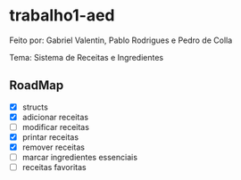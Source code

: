 # trabalho1-aed
Feito por: Gabriel Valentin, Pablo Rodrigues e Pedro de Colla

Tema:  Sistema de Receitas e Ingredientes

## RoadMap

- [x] structs
- [x] adicionar receitas
- [ ] modificar receitas
- [x] printar receitas
- [x] remover receitas
- [ ] marcar ingredientes essenciais
- [ ] receitas favoritas
